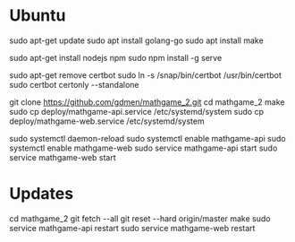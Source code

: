 # Ubuntu
sudo apt-get update
sudo apt install golang-go
sudo apt install make

sudo apt-get install nodejs npm
sudo npm install -g serve

sudo apt-get remove certbot
sudo ln -s /snap/bin/certbot /usr/bin/certbot
sudo certbot certonly --standalone

git clone https://github.com/gdmen/mathgame_2.git
cd mathgame_2
make
sudo cp deploy/mathgame-api.service /etc/systemd/system
sudo cp deploy/mathgame-web.service /etc/systemd/system

sudo systemctl daemon-reload
sudo systemctl enable mathgame-api
sudo systemctl enable mathgame-web
sudo service mathgame-api start
sudo service mathgame-web start

# Updates
cd mathgame_2
git fetch --all
git reset --hard origin/master
make
sudo service mathgame-api restart
sudo service mathgame-web restart
